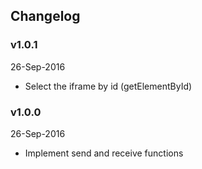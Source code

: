 ## Changelog

### v1.0.1
26-Sep-2016

* Select the iframe by id (getElementById)

### v1.0.0
26-Sep-2016

* Implement send and receive functions
